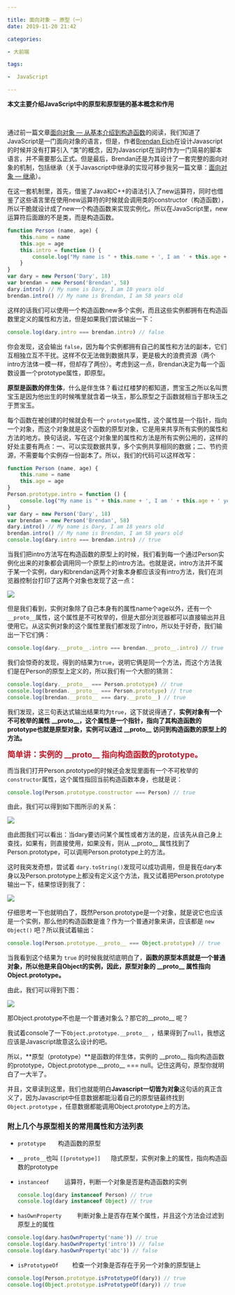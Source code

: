 ```yaml
---

title: 面向对象 — 原型（一）
date: 2019-11-20 21:42

categories:

- 大前端

tags:

-  JavaScript

---
```


**本文主要介绍JavaScript中的原型和原型链的基本概念和作用**

<br>

通过前一篇文章[面向对象 — 从基本介绍到构造函数](/2019/11/06/oop-01/ "面向对象 — 从基本介绍到构造函数")的阅读，我们知道了JavaScript是一门面向对象的语言，但是，作者[Brendan Eich](https://baike.baidu.com/item/Brendan%20Eich/561441 "https://baike.baidu.com/item/Brendan Eich/561441")在设计Javascript的时候并没有打算引入 “类”的概念，因为Javascript在当时作为一门简易的脚本语言，并不需要那么正式。但是最后，Brendan还是为其设计了一套完整的面向对象的机制，包括继承（关于Javascript中继承的实现可移步我另一篇文章：[面向对象 — 继承]()）。

在这一套机制里，首先，借鉴了Java和C++的语法引入了new运算符，同时也借鉴了这些语言里在使用new运算符的时候就会调用类的constructor（构造函数），所以干脆就设计成了new一个构造函数来实现实例化。所以在JavaScript里，new运算符后面跟的不是类，而是构造函数。

```javascript
function Person (name, age) {
    this.name = name
    this.age = age
    this.intro = function () {
        console.log("My name is " + this.name + ', I am ' + this.age + ' years old')
    }
}
var dary = new Person('Dary', 18)
var brendan = new Person('Brendan', 58)
dary.intro() // My name is Dary, I am 18 years old
brendan.intro() // My name is Brendan, I am 58 years old
```

这样的话我们可以使用一个构造函数new多个实例，而且这些实例都拥有在构造函数里定义的属性和方法，但是如果我们尝试输出一下：

```javascript
console.log(dary.intro === brendan.intro) // false
```

你会发现，这会输出 `false`，因为每个实例都拥有自己的属性和方法的副本，它们互相独立互不干扰。这样不仅无法做到数据共享，更是极大的浪费资源（两个intro方法体一模一样，但却存了两份）。考虑到这一点，Brendan决定为每一个函数设置一个prototype属性，即原型。

**原型是函数的伴生体**，什么是伴生体？看过红楼梦的都知道，贾宝玉之所以名叫贾宝玉是因为他出生的时候嘴里就含着一块玉，那么原型之于函数就相当于那块玉之于贾宝玉。

每个函数在被创建的时候就会有一个 `prototype`属性，这个属性是一个指针，指向一个对象，而这个对象就是这个函数的原型对象，它是用来共享所有实例的属性和方法的地方。换句话说，写在这个对象里的属性和方法是所有实例公用的，这样的好处主要有两点：一、可以实现数据共享，多个实例共享相同的数据；二、节约资源，不需要每个实例存一份副本了。所以，我们的代码可以这样改写：

```javascript
function Person (name, age) {
    this.name = name
    this.age = age
}
Person.prototype.intro = function () {
    console.log("My name is " + this.name + ', I am ' + this.age + ' years old')
}
var dary = new Person('Dary', 18)
var brendan = new Person('Brendan', 58)
dary.intro() // My name is Dary, I am 18 years old
brendan.intro() // My name is Brendan, I am 58 years old
console.log(dary.intro === brendan.intro) // true
```

当我们把intro方法写在构造函数的原型上的时候，我们看到每一个通过Person实例化出来的对象都会调用同一个原型上的intro方法。也就是说，intro方法并不属于某一个实例，dary和brendan这两个对象本身都应该没有intro方法，我们在浏览器控制台打印了这两个对象也发现了这一点：

![](/img/article/原型console截图.png)

但是我们看到，实例对象除了自己本身有的属性name个age以外，还有一个`__proto__`属性，这个属性是不可枚举的，但是大部分浏览器都可以直接输出并且使用它。从这实例对象的这个属性里我们都发现了intro，所以处于好奇，我们输出一下它们俩：

```javascript
console.log(dary.__proto__.intro === brendan.__proto__.intro) // true
```

我们会惊奇的发现，得到的结果为`true`，说明它俩是同一个方法，而这个方法我们是在Person的原型上定义的，所以我们有一个大胆的猜测：

```javascript
console.log(dary.__proto__ === Person.prototype) // true
console.log(brendan.__proto__ === Person.prototype) // true
console.log(brendan.__proto__ === dary.__proto__) // true
```

我们发现，这三句表达式输出结果均为`true`，这下就说得通了，**实例对象有一个不可枚举的属性 \_\_proto\_\_，这个属性是一个指针，指向了其构造函数的prototype也就是原型对象，实例可以通过 \_\_proto\_\_ 访问到构造函数的原型上的方法。**

<font color="#bf1827 " size=4>**简单讲：实例的 \_\_proto\_\_ 指向构造函数的prototype。**</font>

而当我们打开Person.prototype的时候还会发现里面有一个不可枚举的`constructor`属性，这个属性指回当前构造函数本身，也就是说：

```javascript
console.log(Person.prototype.constructor === Person) // true
```

由此，我们可以得到如下图所示的关系：

![](/img/article/原型示意图.png)

由此图我们可以看出：当dary要访问某个属性或者方法的是，应该先从自己身上查找，如果有，则直接使用，如果没有，则从 \_\_proto\_\_ 属性找到了Person.prototype，可以调用Person.prototype上的方法。

这时我突发奇想，尝试着 `dary.toString()`发现可以成功调用，但是我在dary本身以及Person.prototype上都没有定义这个方法，我又试着把Person.prototype输出一下，结果惊讶到我了：

![](/img/article/原型console截图2.png)

仔细思考一下也就明白了，既然Person.prototype是一个对象，就是说它也应该是一个实例，那么他的构造函数是谁？作为一个普通对象来讲，应该都是 `new Object()` 吧？所以我试着输出：

```javascript
console.log(Person.prototype.__proto__ === Object.prototype) // true
```

当我看到这个结果为 `true` 的时候我就彻底明白了，**函数的原型本质就是一个普通对象，所以他是来自Object的实例，因此，原型对象的 \_\_proto\_\_ 属性指向Object.prototype。**

由此，我们可以得到下图：

![](/img/article/原型链示意图.png)

那Object.prototype不也是一个普通对象么？那它的\_\_proto\_\_ 呢？

我试着console了一下`Object.prototype.__proto__ `，结果得到了`null`，我想这应该是Javascript故意这么设计的吧。

所以，**原型（prototype）**是函数的伴生体，实例的 \_\_proto\_\_  指向构造函数的prototype，Object.prototype.\_\_proto\_\_ === null。记住这两句，原型你就明白了一大半了。

并且，文章读到这里，我们也就能明白**Javascript一切皆为对象**这句话的真正含义了，因为Javascript中任意数据都能沿着自己的原型链最终找到`Object.prototype` ，任意数据都能调用Object.prototype上的方法。



### 附上几个与原型相关的常用属性和方法列表

+ `prototype` &nbsp;&nbsp;&nbsp;&nbsp;&nbsp;&nbsp;构造函数的原型

+ `__proto__`也叫 `[[prototype]]`&nbsp;&nbsp;&nbsp;&nbsp;&nbsp; 隐式原型，实例对象上的属性，指向构造函数的prototype

+ `instanceof` &nbsp;&nbsp;&nbsp;&nbsp;&nbsp;&nbsp;&nbsp;&nbsp;运算符，判断一个对象是否是构造函数的实例

  ```javascript
  console.log(dary instanceof Person) // true
  console.log(dary instanceof Object) // true
  ```

+   `hasOwnProperty`&nbsp;&nbsp;&nbsp;&nbsp;&nbsp;&nbsp;&nbsp;&nbsp;  判断对象上是否存在某个属性，并且这个方法会过滤到原型上的属性

  ```javascript
  console.log(dary.hasOwnProperty('name')) // true
  console.log(dary.hasOwnProperty('intro')) // false
  console.log(dary.hasOwnProperty('abc')) // false
  ```

+   `isPrototypeOf`&nbsp;&nbsp;&nbsp;&nbsp;&nbsp;&nbsp;&nbsp;&nbsp;检查一个对象是否存在于另一个对象的原型链上

  ```javascript
  console.log(Person.prototype.isPrototypeOf(dary)) // true
  console.log(Object.prototype.isPrototypeOf(dary)) // true
  ```

  